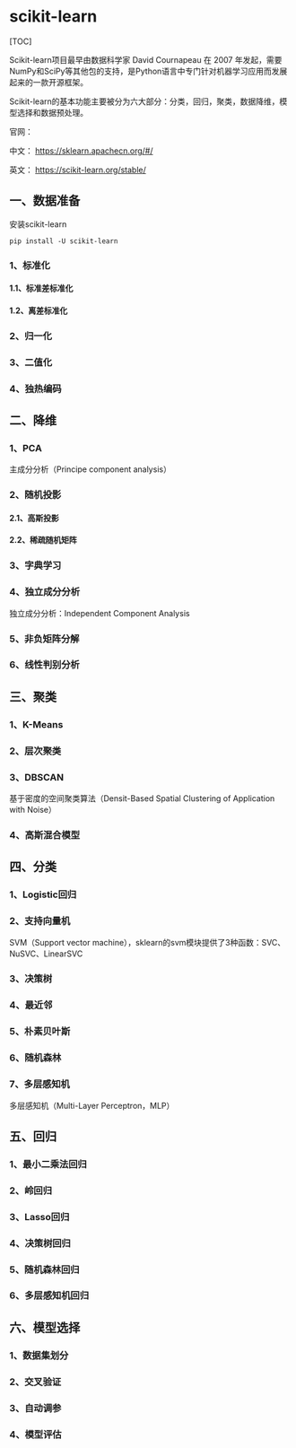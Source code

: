 # scikit-learn

[TOC]



 Scikit-learn项目最早由数据科学家 David Cournapeau 在 2007 年发起，需要NumPy和SciPy等其他包的支持，是Python语言中专门针对机器学习应用而发展起来的一款开源框架。 

 Scikit-learn的基本功能主要被分为六大部分：分类，回归，聚类，数据降维，模型选择和数据预处理。 

官网：

中文： https://sklearn.apachecn.org/#/ 

英文： https://scikit-learn.org/stable/ 

## 一、数据准备

安装scikit-learn

```shell
pip install -U scikit-learn
```

### 1、标准化

#### 1.1、标准差标准化

#### 1.2、离差标准化

### 2、归一化

### 3、二值化

### 4、独热编码



## 二、降维

### 1、PCA

主成分分析（Principe component analysis）

### 2、随机投影

#### 2.1、高斯投影

#### 2.2、稀疏随机矩阵

### 3、字典学习

### 4、独立成分分析

 独立成分分析：Independent Component Analysis 

### 5、非负矩阵分解

### 6、线性判别分析



## 三、聚类

### 1、K-Means

### 2、层次聚类

### 3、DBSCAN

基于密度的空间聚类算法（Densit-Based Spatial Clustering of Application with Noise）

### 4、高斯混合模型



## 四、分类

### 1、Logistic回归

### 2、支持向量机

SVM（Support vector machine），sklearn的svm模块提供了3种函数：SVC、NuSVC、LinearSVC

### 3、决策树

### 4、最近邻

### 5、朴素贝叶斯

### 6、随机森林

### 7、多层感知机

多层感知机（Multi-Layer Perceptron，MLP）



## 五、回归

### 1、最小二乘法回归

### 2、岭回归

### 3、Lasso回归

### 4、决策树回归

### 5、随机森林回归

### 6、多层感知机回归



## 六、模型选择

### 1、数据集划分

### 2、交叉验证

### 3、自动调参

### 4、模型评估

